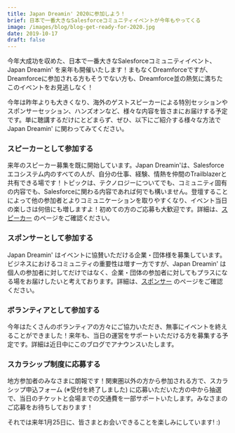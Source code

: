 ```yaml
---
title: Japan Dreamin' 2020に参加しよう！
brief: 日本で一番大きなSalesforceコミュニティイベントが今年もやってくる
image: /images/blog/blog-get-ready-for-2020.jpg
date: 2019-10-17
draft: false
---
```


今年大成功を収めた、日本で一番大きなSalesforceコミュニティイベント、Japan Dreamin' を来年も開催いたします！まもなくDreamforceですが、Dreamforceに参加される方もそうでない方も、Dreamforce並の熱気に満ちたこのイベントをお見逃しなく！

<!--more-->

今年は昨年よりも大きくなり、海外のゲストスピーカーによる特別セッションやスポンサーセッション、ハンズオンなど、様々な内容を皆さまにお届けする予定です。単に聴講するだけにとどまらず、ぜひ、以下にご紹介する様々な方法でJapan Dreamin' に関わってみてください。

### スピーカーとして参加する
来年のスピーカー募集を既に開始しています。Japan Dreamin'は、Salesforceエコシステム内のすべての人が、自分の仕事、経験、情熱を仲間のTrailblazerと共有できる場です！トピックは、テクノロジーについてでも、コミュニティ固有の内容でも、Salesforceに関わる内容であれば何でも構いません。登壇することによって他の参加者とよりコミュニケーションを取りやすくなり、イベント当日の楽しさは何倍にも増しますよ！初めての方のご応募も大歓迎です。詳細は、[スピーカー](https://www.japandreamin.com/speakers) のページをご確認ください。

### スポンサーとして参加する
Japan Dreamin' はイベントに協賛いただける企業・団体様を募集しています。ビジネスにおけるコミュニティの重要性は増す一方ですが、Japan Dreamin' は個人の参加者に対してだけではなく、企業・団体の参加者に対してもプラスになる場をお届けしたいと考えております。詳細は、[スポンサー](https://www.japandreamin.com/partners) のページをご確認ください。

### ボランティアとして参加する
今年はたくさんのボランティアの方々にご協力いただき、無事にイベントを終えることができました！来年も、当日の運営をサポートいただける方を募集する予定です。詳細は近日中にこのブログでアナウンスいたします。

### スカラシップ制度に応募する
地方参加者のみなさまに朗報です！関東圏以外の方から参加される方で、スカラシップ申込フォーム (※受付を終了しました) に応募いただいた方の中から抽選で、当日のチケットと会場までの交通費を一部サポートいたします。みなさまのご応募をお待ちしております！

それでは来年1月25日に、皆さまとお会いできることを楽しみにしています! :)